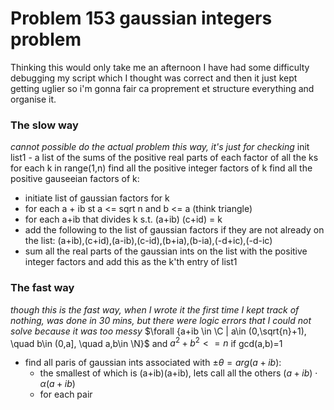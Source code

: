 # Problem 153 gaussian integers problem

Thinking this would only take me an afternoon I have had some difficulty debugging my script which I thought was correct and then it just kept getting uglier so i'm gonna fair ca proprement et structure everything and organise it.

### The slow way 
*cannot possible do the actual problem this way, it's just for checking*
init list1 - a list of the sums of the positive real parts of each factor of all the ks
for each k in range(1,n)
find all the positive integer factors of k
find all the positive gauseeian factors of k:
* initiate list of gaussian factors for k
* for each a + ib st a <= sqrt n and b <= a (think triangle)
* for each a+ib that divides k s.t. (a+ib) (c+id) = k
* add the following to the list of gaussian factors if they are not already on the list: (a+ib),(c+id),(a-ib),(c-id),(b+ia),(b-ia),(-d+ic),(-d-ic)
* sum all the real parts of the gaussian ints on the list with the positive integer factors and add this as the k'th entry of list1


### The fast way
*though this is the fast way, when I wrote it the first time I kept track of nothing, was done in 30 mins, but there were logic errors that I could not solve because it was too messy*
$\forall \{a+ib \in \C | a\in (0,\sqrt{n}+1), \quad b\in (0,a], \quad a,b\in \N}$ and $a^2+b^2<=n$
if gcd(a,b)=1
* find all paris of gaussian ints associated with $\pm \theta = arg(a+ib)$:
    * the smallest of which is (a+ib)(a+ib), lets call all the others $(a+ib)\cdot \alpha (a+ib)$
    * for each pair 


